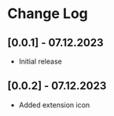 # Change Log

## [0.0.1] - 07.12.2023

- Initial release

## [0.0.2] - 07.12.2023

- Added extension icon
